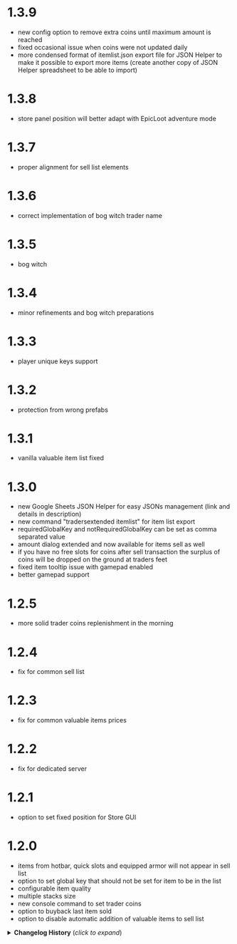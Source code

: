 # 1.3.9
* new config option to remove extra coins until maximum amount is reached
* fixed occasional issue when coins were not updated daily
* more condensed format of itemlist.json export file for JSON Helper to make it possible to export more items (create another copy of JSON Helper spreadsheet to be able to import)

# 1.3.8
* store panel position will better adapt with EpicLoot adventure mode

# 1.3.7
* proper alignment for sell list elements

# 1.3.6
* correct implementation of bog witch trader name

# 1.3.5
* bog witch

# 1.3.4
* minor refinements and bog witch preparations

# 1.3.3
* player unique keys support

# 1.3.2
* protection from wrong prefabs

# 1.3.1
* vanilla valuable item list fixed

# 1.3.0
* new Google Sheets JSON Helper for easy JSONs management (link and details in description)
* new command "tradersextended itemlist" for item list export
* requiredGlobalKey and notRequiredGlobalKey can be set as comma separated value
* amount dialog extended and now available for items sell as well
* if you have no free slots for coins after sell transaction the surplus of coins will be dropped on the ground at traders feet
* fixed item tooltip issue with gamepad enabled
* better gamepad support

# 1.2.5
* more solid trader coins replenishment in the morning

# 1.2.4
* fix for common sell list

# 1.2.3
* fix for common valuable items prices

# 1.2.2
* fix for dedicated server

# 1.2.1
* option to set fixed position for Store GUI

# 1.2.0
* items from hotbar, quick slots and equipped armor will not appear in sell list
* option to set global key that should not be set for item to be in the list
* configurable item quality
* multiple stacks size
* new console command to set trader coins
* option to buyback last item sold
* option to disable automatic addition of valuable items to sell list

<details>
<summary><b>Changelog History</b> (<i>click to expand</i>)</summary>

# 1.1.6
* Ashlands

# 1.1.5
* patch 0.217.46

# 1.1.4
* quality multiplier
* item name position fix
* another trader coins fix

# 1.1.3
* minor trader coins fix

# 1.1.2
* minor fixes
* support for spent and earned EpicLoot coins

# 1.1.1
* minor fixes

# 1.1.0
* trader will wait for items discovery
* trader can repair your stuff for coins
* trader can have limited replenished amount of coins
* trader can give discounts and set markups
* JSON configs could be stored both next to dll and in config folder
* full gamepad support (except filter fields)
* configurable weight and stack size of coins
* vanilla items could be disabled
* lots of refinements and improvements

# 1.0.21
* refinements for shared config files reading

# 1.0.20
* thunderstore package restructuring

# 1.0.19
* colored icons from epic loot

# 1.0.18
* patch 0.217.38

# 1.0.17
* partial gamepad support

# 1.0.16
* reduced logging messages

# 1.0.15
* proper fix for new patch

# 1.0.14
* fix for new patch

# 1.0.13
* proper fix for new bepinex

# 1.0.12
* fix for new bepinex

# 1.0.11
* another fix for lists priority

# 1.0.9
* fixed not setting sellable item values on vanilla items

# 1.0.8
* fixed not setting trade item values on vanilla items

# 1.0.7
* patch 0.217.22, text field fix

# 1.0.6
* patch 0.217.22, server sync fix

# 1.0.5
* patch 0.217.22

# 1.0.4
* tradersextendedsave command to save all items from ObjectDB

# 1.0.3
* better positioning for EpicLoot Adventure mode

# 1.0.2
* double click on stackable item to input needed amount
* item config unified

# 1.0.1
* option to load config stored internally

# 1.0.0
* Initial release

</details>
